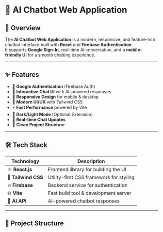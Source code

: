 # 🤖 AI Chatbot Web Application
## 📌 Overview

The **AI Chatbot Web Application** is a modern, responsive, and feature-rich chatbot interface built with **React** and **Firebase Authentication**.  
It supports **Google Sign-In**, real-time AI conversation, and a **mobile-friendly UI** for a smooth chatting experience.

---

## ✨ Features

- 🔐 **Google Authentication** (Firebase Auth)
- 💬 **Interactive Chat UI** with AI-powered responses
- 📱 **Responsive Design** for mobile & desktop
- 🎨 **Modern UI/UX** with Tailwind CSS
- ⚡ **Fast Performance** powered by Vite
- 🌙 **Dark/Light Mode** (Optional Extension)
- 🔄 **Real-time Chat Updates**
- 📂 **Clean Project Structure**

---

## 🛠️ Tech Stack

| Technology | Description |
|------------|-------------|
| ⚛️ **React.js** | Frontend library for building the UI |
| 🎨 **Tailwind CSS** | Utility-first CSS framework for styling |
| 🔥 **Firebase** | Backend service for authentication |
| 🌐 **Vite** | Fast build tool & development server |
| 🤖 **AI API** | AI-powered chatbot responses |

---

## 📂 Project Structure

